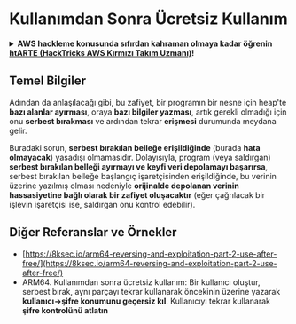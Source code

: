 # Kullanımdan Sonra Ücretsiz Kullanım

<details>

<summary><strong>AWS hackleme konusunda sıfırdan kahraman olmaya kadar öğrenin</strong> <a href="https://training.hacktricks.xyz/courses/arte"><strong>htARTE (HackTricks AWS Kırmızı Takım Uzmanı)</strong></a><strong>!</strong></summary>

HackTricks'i desteklemenin diğer yolları:

* **Şirketinizi HackTricks'te reklamını görmek istiyorsanız** veya **HackTricks'i PDF olarak indirmek istiyorsanız** [**ABONELİK PLANLARINI**](https://github.com/sponsors/carlospolop) kontrol edin!
* [**Resmi PEASS & HackTricks ürünlerini**](https://peass.creator-spring.com) edinin
* Özel [**NFT'lerimizden**](https://opensea.io/collection/the-peass-family) oluşan [**The PEASS Ailesi'ni**](https://opensea.io/collection/the-peass-family) keşfedin
* 💬 [**Discord grubuna**](https://discord.gg/hRep4RUj7f) katılın veya [**telegram grubuna**](https://t.me/peass) katılın veya bizi **Twitter** 🐦 [**@hacktricks\_live**](https://twitter.com/hacktricks\_live)**'da takip edin.**
* **Hacking püf noktalarınızı göndererek HackTricks ve HackTricks Cloud** github depolarına PR'lar gönderin.

</details>

## Temel Bilgiler

Adından da anlaşılacağı gibi, bu zafiyet, bir programın bir nesne için heap'te **bazı alanlar ayırması**, oraya **bazı bilgiler yazması**, artık gerekli olmadığı için onu **serbest bırakması** ve ardından tekrar **erişmesi** durumunda meydana gelir.

Buradaki sorun, **serbest bırakılan belleğe erişildiğinde** (burada **hata olmayacak**) yasadışı olmamasıdır. Dolayısıyla, program (veya saldırgan) **serbest bırakılan belleği ayırmayı ve keyfi veri depolamayı başarırsa**, serbest bırakılan belleğe başlangıç işaretçisinden erişildiğinde, bu verinin üzerine yazılmış olması nedeniyle **orijinalde depolanan verinin hassasiyetine bağlı olarak bir zafiyet oluşacaktır** (eğer çağrılacak bir işlevin işaretçisi ise, saldırgan onu kontrol edebilir).

## Diğer Referanslar ve Örnekler

* [https://8ksec.io/arm64-reversing-and-exploitation-part-2-use-after-free/](https://8ksec.io/arm64-reversing-and-exploitation-part-2-use-after-free/)
* ARM64. Kullanımdan sonra ücretsiz kullanım: Bir kullanıcı oluştur, serbest bırak, aynı parçayı tekrar kullanarak öncekinin üzerine yazarak **kullanıcı->şifre konumunu geçersiz kıl**. Kullanıcıyı tekrar kullanarak **şifre kontrolünü atlatın**
